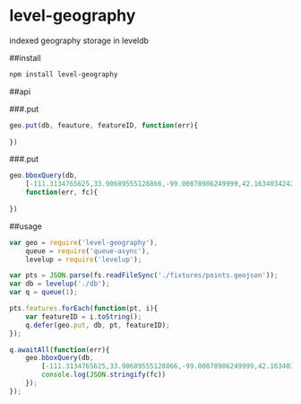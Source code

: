 level-geography
===============

indexed geography storage in leveldb


##install
```bash
npm install level-geography
```

##api

###.put
```js
geo.put(db, feauture, featureID, function(err){
	
})
```

###.put
```js
geo.bboxQuery(db, 
	[-111.3134765625,33.90689555128866,-99.00878906249999,42.16340342422401], 
	function(err, fc){
	
})
```

##usage
```js
var geo = require('level-geography'),
	queue = require('queue-async'),
	levelup = require('levelup');

var pts = JSON.parse(fs.readFileSync('./fixtures/points.geojson'));
var db = levelup('./db');
var q = queue(1);

pts.features.forEach(function(pt, i){
	var featureID = i.toString();
    q.defer(geo.put, db, pt, featureID);
});

q.awaitAll(function(err){
    geo.bboxQuery(db, 
    	[-111.3134765625,33.90689555128866,-99.00878906249999,42.16340342422401], function(err, fc){
        console.log(JSON.stringify(fc))
    });
});
```

